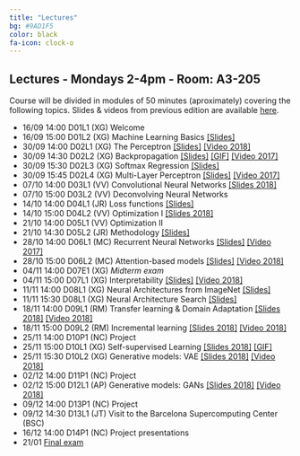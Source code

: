 ```yaml
---
title: "Lectures"
bg: #9AD1F5
color: black
fa-icon: clock-o
---
```


## Lectures - Mondays 2-4pm - Room: A3-205

Course will be divided in modules of 50 minutes (aproximately) covering the following topics. Slides & videos from previous edition are available [here](https://github.com/telecombcn-dl/lectures-all).

* 16/09 14:00 D01L1 (XG) Welcome   
* 16/09 15:00 D01L2 (XG) Machine Learning Basics [[Slides]][d01l2-slides]
* 30/09 14:00 D02L1 (XG) The Perceptron [[Slides]][d02l1-slides] [[Video 2018]][d01l2-video]
* 30/09 14:30 D02L2 (XG) Backpropagation [[Slides]][d02l2-slides] [[GIF]][d02l2-gif] [[Video 2017]][d02l2-video] 
* 30/09 15:30 D02L3 (XG) Softmax Regression [[Slides]][d02l3-slides]
* 30/09 15:45 D02L4 (XG) Multi-Layer Perceptron [[Slides]][d02l4-slides] [[Video 2017]][d02l4-video]
* 07/10 14:00 D03L1 (VV) Convolutional Neural Networks [[Slides 2018]][d03l1-slides]
* 07/10 15:00 D03L2 (VV) Deconvolving Neural Networks 
* 14/10 14:00 D04L1 (JR) Loss functions [[Slides]][d04l1-slides]
* 14/10 15:00 D04L2 (VV) Optimization I [[Slides 2018]][d03l2-slides]
* 21/10 14:00 D05L1 (VV) Optimization II 
* 21/10 14:30 D05L2 (JR) Methodology [[Slides]][d05l2-slides]
* 28/10 14:00 D06L1 (MC) Recurrent Neural Networks [[Slides]][d06l1-slides] [[Video 2017]][d06l1-video]
* 28/10 15:00 D06L2 (MC) Attention-based models [[Slides]][d06l2-slides] [[Video 2018]][d06l2-video]
* 04/11 14:00 D07E1 (XG) *Midterm exam*
* 04/11 15:00 D07L1 (XG) Interpretability [[Slides]][d07l1-slides] [[Video 2018]][d06l2-video]
* 11/11 14:00 D08L1 (XG) Neural Architectures from ImageNet [[Slides]][d08l1-slides]
* 11/11 15:30 D08L1 (XG) Neural Architecture Search [[Slides]][d08l2-slides]
* 18/11 14:00 D09L1 (RM) Transfer learning & Domain Adaptation [[Slides 2018]][d05l1-slides] [[Video 2018]][d05l1-video]
* 18/11 15:00 D09L2 (RM) Incremental learning [[Slides 2018]][d06l1-slides] [[Video 2018]][d06l1-video]
* 25/11 14:00 D10P1 (NC) Project
* 25/11 15:00 D10L1 (XG) Self-supervised Learning [[Slides 2018]][d04l2-slides] [[GIF]][d04l2-gif]
* 25/11 15:30 D10L2 (XG) Generative models: VAE [[Slides 2018]][d10l2-slides] [[Video 2018]][d10l2-video]
* 02/12 14:00 D11P1 (NC) Project
* 02/12 15:00 D12L1 (AP) Generative models: GANs [[Slides 2018]][d09l1-slides] [[Video 2018]][d09l1-video]
* 09/12 14:00 D13P1 (NC) Project
* 09/12 14:30 D13L1 (JT) Visit to the Barcelona Supercomputing Center (BSC)
* 16/12 14:00 D14P1 (NC) Project presentations
* 21/01 [Final exam](https://telecos.upc.edu/ca/estudis/curs-actual/horaris-aules-i-calendaris/calendari-dexamens)

[d01l2-slides]: https://github.com/telecombcn-dl/dlai-2019/raw/master/slides/dlai_2019_d01l2_ml.pdf
[d01l2-video]: https://www.youtube.com/watch?v=cshjMqYJrTo

[d02l1-slides]: https://github.com/telecombcn-dl/dlai-2019/raw/master/slides/dlai_2019_d02l1_perceptron.pdf

[d02l2-slides]: https://github.com/telecombcn-dl/dlai-2019/raw/master/slides/dlai_2019_d02l2_backprop.pdf
[d02l2-gif]: https://github.com/telecombcn-dl/dlai-2019/raw/master/slides/dlai_2019_d02l2_backprop.gif
[d02l2-video]: https://www.youtube.com/watch?v=uub_hqDlqjc

[d02l3-slides]: https://github.com/telecombcn-dl/dlai-2019/raw/master/slides/dlai_2019_d02l3_softmax.pdf

[d02l4-slides]: https://github.com/telecombcn-dl/dlai-2019/raw/master/slides/dlai_2019_d02l4_mlp.pdf
[d02l4-video]: https://youtu.be/F03UEq8yVkI

[d03l1-slides]: https://www.slideshare.net/xavigiro/convolutional-neural-networks-veronica-vilaplana-upc-barcelona-2018
[d03l2-slides]: https://www.slideshare.net/xavigiro/optimization-for-neural-network-training-veronica-vilaplana-upc-barcelona-2018

[d04l1-slides]: https://github.com/telecombcn-dl/dlai-2019/raw/master/slides/dlai_2019_d04l1_losses.pdf

[d04l2-gif]: https://github.com/telecombcn-dl/2018-dlai/raw/master/gifs/dlai2018-d04l2-LearningWithoutAnnotations.gif
[d04l2-slides]: https://www.slideshare.net/xavigiro/deep-learning-without-annotations-xavier-giro-upc-barcelona-2018


[d05l1-slides]: https://www.slideshare.net/xavigiro/transfer-learning-and-domain-adaptation-ramon-morros-upc-2018
[d05l1-video]: https://youtu.be/ik_Up56bWLE

[d05l2-slides]: https://github.com/telecombcn-dl/dlai-2019/raw/master/slides/dlai_2019_d05l2_methodology.pdf
[d05l2-video]: https://youtu.be/HBeevCctYXM

[d06l1-slides]: https://github.com/telecombcn-dl/dlai-2019/raw/master/slides/dlai_2019_d06l1_rnn.pdf
[d06l1-video]: https://www.youtube.com/watch?v=N3DzDnzL19U

[d06l2-slides]: https://github.com/telecombcn-dl/dlai-2019/raw/master/slides/dlai_2019_d06l2_attention.pdf
[d06l2-video]: https://www.youtube.com/watch?v=9oMVVx98Hk4

[d07l1-slides]: https://github.com/telecombcn-dl/dlai-2019/raw/master/slides/dlai_2019_d07l1_interpretability.pdf

[d08l1-slides]: https://github.com/telecombcn-dl/dlai-2019/raw/master/slides/dlai_2019_d08l1_architectures.pdf

[d08l2-slides]: https://github.com/telecombcn-dl/dlai-2019/raw/master/slides/dlai_2019_d08l2_nas.pdf

[d10l2-slides]: https://www.slideshare.net/xavigiro/variational-autoencoders-vae-santiago-pascual-upc-barcelona-2018
[d10l2-video]: https://youtu.be/nSyj85PbhkI

[d09l1-slides]: https://www.slideshare.net/xavigiro/generative-adversarial-networks-gan-santiago-pascual-upc-barcelona-2018
[d09l1-video]: https://youtu.be/b3CI46RSOjU

[d09l2-slides]: https://www.slideshare.net/xavigiro/pixelcnn-wavenet-normalizing-flows-santiago-pascual-upc-barcelona-2018
[d09l2-video]: https://youtu.be/7XRpVKpbxq8
[d09l2-gif]: https://github.com/telecombcn-dl/2018-dlai/raw/master/gifs/dlai2018-d09l2-likelihood.gif

[d11l1-slides]: https://www.slideshare.net/xavigiro/reinforcement-learning-reloaded-xavier-girinieto-upc-barcelona-2018
[d11l1-gif]: https://github.com/telecombcn-dl/2018-dlai/raw/master/gifs/dlai2018-d11l1-RL.gif
